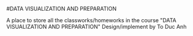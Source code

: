 #DATA VISUALIZATION AND PREPARATION


A place to store all the classworks/homeworks in the course "DATA VISUALIZATION AND PREPARATION"
Design/implement by To Duc Anh

